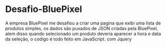 # Desafio-BluePixel
A empresa BluePixel me desafiou a criar uma pagina que exibi uma lista de produtos simples, os dados são puxados de JSON criadas pela BluePixel, alem disso quando selecionado um produto deveria aparecer a hora e data da seleção, o codigo é todo feito em JavaScript. com Jquery
